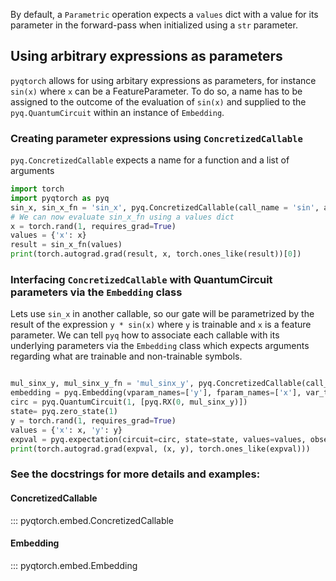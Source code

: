 By default, a `Parametric` operation expects a `values` dict with a
value for its parameter in the forward-pass when initialized using a `str` parameter.
## Using arbitrary expressions as parameters
`pyqtorch` allows for using arbitary expressions as parameters, for instance `sin(x)` where `x` can be
a FeatureParameter. To do so, a name has to be assigned to the outcome of the evaluation of `sin(x)` and
supplied to the `pyq.QuantumCircuit` within an instance of `Embedding`.

### Creating parameter expressions using `ConcretizedCallable`
`pyq.ConcretizedCallable` expects a name for a function and a list of arguments
```python exec="on" source="material-block" html="1" session="expr"
import torch
import pyqtorch as pyq
sin_x, sin_x_fn = 'sin_x', pyq.ConcretizedCallable(call_name = 'sin', abstract_args=['x'])
# We can now evaluate sin_x_fn using a values dict
x = torch.rand(1, requires_grad=True)
values = {'x': x}
result = sin_x_fn(values)
print(torch.autograd.grad(result, x, torch.ones_like(result))[0])
```

### Interfacing `ConcretizedCallable` with QuantumCircuit parameters via the `Embedding` class
Lets use `sin_x` in another callable, so our gate will be parametrized by the result of the expression `y * sin(x)` where `y` is trainable and `x` is a feature parameter.
We can tell `pyq` how to associate each callable with its underlying parameters via the `Embedding` class which expects arguments regarding what are trainable and non-trainable symbols.

```python exec="on" source="material-block" html="1" session="expr"

mul_sinx_y, mul_sinx_y_fn = 'mul_sinx_y', pyq.ConcretizedCallable(call_name = 'mul', abstract_args=['sin_x', 'y'])
embedding = pyq.Embedding(vparam_names=['y'], fparam_names=['x'], var_to_call={sin_x: sin_x_fn, mul_sinx_y: mul_sinx_y_fn})
circ = pyq.QuantumCircuit(1, [pyq.RX(0, mul_sinx_y)])
state= pyq.zero_state(1)
y = torch.rand(1, requires_grad=True)
values = {'x': x, 'y': y}
expval = pyq.expectation(circuit=circ, state=state, values=values, observable= pyq.Observable(1, [pyq.Z(0)]),diff_mode=pyq.DiffMode.AD,embedding=embedding)
print(torch.autograd.grad(expval, (x, y), torch.ones_like(expval)))
```

### See the docstrings for more details and examples:
#### ConcretizedCallable
::: pyqtorch.embed.ConcretizedCallable
#### Embedding
::: pyqtorch.embed.Embedding
